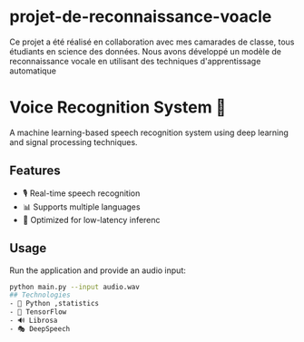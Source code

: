 # projet-de-reconnaissance-voacle
 Ce projet a été réalisé en collaboration avec mes camarades de classe, tous étudiants en science des données. Nous avons développé un modèle de reconnaissance vocale en utilisant des techniques d'apprentissage automatique
# Voice Recognition System 🎤  
A machine learning-based speech recognition system using deep learning and signal processing techniques.
## Features  
- 🎙️ Real-time speech recognition  
- 📊 Supports multiple languages  
- 🚀 Optimized for low-latency inferenc
## Usage  
Run the application and provide an audio input:  
```bash
python main.py --input audio.wav
## Technologies  
- 🐍 Python ,statistics 
- 🤖 TensorFlow  
- 🔊 Librosa  
- 🎭 DeepSpeech
